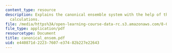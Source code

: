 ```yaml
---
content_type: resource
description: Explains the canonical ensemble system with the help of theorems and
  calculations.
file: /media/https%3A/open-learning-course-data-rc.s3.amazonaws.com/8-08-statistical-physics-ii-spring-2005/e440871d22237607e37482b227e22643_canonical_ensem.pdf
file_type: application/pdf
resourcetype: Document
title: canonical_ensem.pdf
uid: e440871d-2223-7607-e374-82b227e22643
---
```

